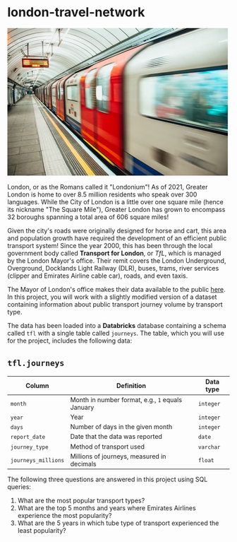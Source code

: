 # london-travel-network
![underground train leaving a platform](images/tube.jpg)

London, or as the Romans called it "Londonium"! As of 2021, Greater London is home to over 8.5 million residents who speak over 300 languages. While the City of London is a little over one square mile (hence its nickname "The Square Mile"), Greater London has grown to encompass 32 boroughs spanning a total area of 606 square miles! 

Given the city's roads were originally designed for horse and cart, this area and population growth have required the development of an efficient public transport system! Since the year 2000, this has been through the local government body called **Transport for London**, or *TfL*, which is managed by the London Mayor's office. Their remit covers the London Underground, Overground, Docklands Light Railway (DLR), buses, trams, river services (clipper and Emirates Airline cable car), roads, and even taxis.

The Mayor of London's office makes their data available to the public [here](https://data.london.gov.uk/dataset). In this project, you will work with a slightly modified version of a dataset containing information about public transport journey volume by transport type. 

The data has been loaded into a **Databricks** database containing a schema called `tfl` with a single table called `journeys`. The table, which you will use for the project, includes the following data:

## `tfl.journeys`

| Column | Definition | Data type |
|--------|------------|-----------|
| `month`| Month in number format, e.g., `1` equals January | `integer` |
| `year` | Year | `integer` |
| `days` | Number of days in the given month | `integer` |
| `report_date` | Date that the data was reported | `date` |
| `journey_type` | Method of transport used | `varchar` |
| `journeys_millions` | Millions of journeys, measured in decimals | `float` |


The following three questions are answered in this project using SQL queries:
1. What are the most popular transport types?
2. What are the top 5 months and years where Emirates Airlines experience the most popularity?
3. What are the 5 years in which tube type of transport experienced the least popularity?